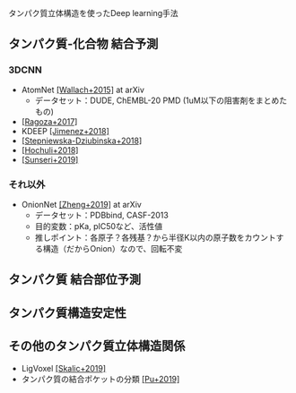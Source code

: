 タンパク質立体構造を使ったDeep learning手法

## タンパク質-化合物 結合予測

### 3DCNN
* AtomNet [[Wallach+2015]](https://arxiv.org/abs/1510.02855) at arXiv
  * データセット：DUDE, ChEMBL-20 PMD (1uM以下の阻害剤をまとめたもの)
* [[Ragoza+2017]](https://pubs.acs.org/doi/abs/10.1021%2Facs.jcim.6b00740)
* KDEEP [[Jimenez+2018]](https://pubs.acs.org/doi/10.1021/acs.jcim.7b00650)
* [[Stepniewska-Dziubinska+2018]](https://academic.oup.com/bioinformatics/article/34/21/3666/4994792)
* [[Hochuli+2018]](https://www.sciencedirect.com/science/article/pii/S1093326318301670)
* [[Sunseri+2019]](https://link.springer.com/article/10.1007/s10822-018-0133-y)

### それ以外
* OnionNet [[Zheng+2019]](https://arxiv.org/abs/1906.02418) at arXiv
  * データセット：PDBbind, CASF-2013
  * 目的変数：pKa, pIC50など、活性値
  * 推しポイント：各原子？各残基？から半径K以内の原子数をカウントする構造（だからOnion）なので、回転不変

## タンパク質 結合部位予測

## タンパク質構造安定性

## その他のタンパク質立体構造関係

* LigVoxel [[Skalic+2019]](https://academic.oup.com/bioinformatics/article/35/2/243/5050023)
* タンパク質の結合ポケットの分類 [[Pu+2019]](https://journals.plos.org/ploscompbiol/article?id=10.1371/journal.pcbi.1006718)

